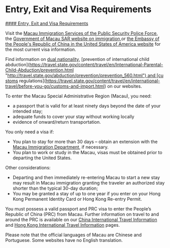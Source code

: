 # Entry, Exit and Visa Requirements

[#### Entry, Exit and Visa Requirements](javascript:void(0); "Entry, Exit and Visa Requirements")

Visit the [Macau Immigration Services of the Public Security Police Force](https://www.fsm.gov.mo/psp/eng/), the [Government of Macau SAR website on immigration,](https://www.gov.mo/en/services/ps-1474/ps-1474b/)or [the Embassy of the People's Republic of China in the United States of America website](http://us.china-embassy.gov.cn/eng/) for the most current visa information.

Find information on [dual nationality](https://travel.state.gov/content/travel/en/international-travel/before-you-go/travelers-with-special-considerations/Dual-Nationality-Travelers.html "http://travel.state.gov/travel/cis_pa_tw/cis/cis_1753.html"), [prevention of international child abduction](https://travel.state.gov/content/travel/en/International-Parental-Child-Abduction/prevention.html "http://travel.state.gov/abduction/prevention/prevention_560.html") and [customs regulations](https://travel.state.gov/content/travel/en/international-travel/before-you-go/customs-and-import.html) on our websites.

To enter the Macau Special Administrative Region (Macau), you need:

* a passport that is valid for at least ninety days beyond the date of your intended stay;
* adequate funds to cover your stay without working locally
* evidence of onward/return transportation.

You only need a visa if:

* You plan to stay for more than 30 days – obtain an extension with the [Macau Immigration Department](https://www.gov.mo/en/services/ps-1474/ps-1474b/), if necessary.
* You plan to work or study in the Macau, visas must be obtained prior to departing the United States.

Other considerations:

* Departing and then immediately re-entering Macau to start a new stay may result in Macau immigration granting the traveler an authorized stay shorter than the typical 30-day duration;
* You may be granted a stay of up to one year if you enter on your Hong Kong Permanent Identity Card or Hong Kong Re-entry Permit.

You must possess a valid passport and PRC visa to enter the People’s Republic of China (PRC) from Macau. Further information on travel to and around the PRC is available on our [China International Travel Information](http://travel.state.gov/content/passports/en/country/china.html) and [Hong Kong International Travel Information](https://travel.state.gov/content/travel/en/international-travel/International-Travel-Country-Information-Pages/HongKong.html) pages.

Please note that the official languages of Macau are Chinese and Portuguese. Some websites have no English translation.